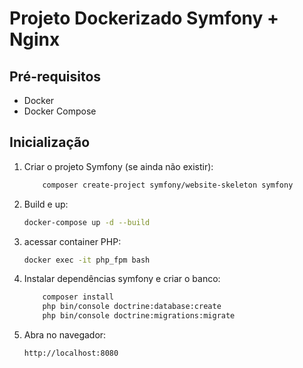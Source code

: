 # Projeto Dockerizado Symfony + Nginx

## Pré-requisitos

- Docker
- Docker Compose

## Inicialização

1. Criar o projeto Symfony (se ainda não existir):

    ```bash
        composer create-project symfony/website-skeleton symfony
    ```

2. Build e up:

    ```bash
    docker-compose up -d --build
    ```

3. acessar container PHP:

    ```bash
    docker exec -it php_fpm bash
    ```

4. Instalar dependências symfony e criar o banco:

    ```bash
        composer install
        php bin/console doctrine:database:create
        php bin/console doctrine:migrations:migrate
    ```

5. Abra no navegador:

    ```bash
    http://localhost:8080
    ```
